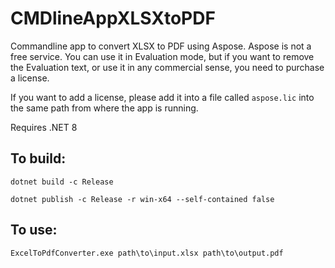 # CMDlineAppXLSXtoPDF
Commandline app to convert XLSX to PDF using Aspose. Aspose is not a free service. You can use it in Evaluation mode, but if you want to remove the Evaluation text, or use it in any commercial sense, you need to purchase a license. 

If you want to add a license, please add it into a file called ```aspose.lic``` into the same path from where the app is running.

Requires .NET 8

## To build:

```
dotnet build -c Release
```
```
dotnet publish -c Release -r win-x64 --self-contained false
```

## To use:
```
ExcelToPdfConverter.exe path\to\input.xlsx path\to\output.pdf
```
